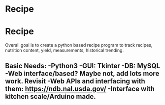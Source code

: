 # Recipe
# Recipe

Overall goal is to create a python based recipe program to track recipes, nutrition content, yield, measurements, historical trending. 

Basic Needs:
-Python3
-GUI: Tkinter
-DB: MySQL
-Web interface/based? Maybe not, add lots more work. Revisit
-Web APIs and interfacing with them: https://ndb.nal.usda.gov/
-Interface with kitchen scale/Arduino made. 
-
